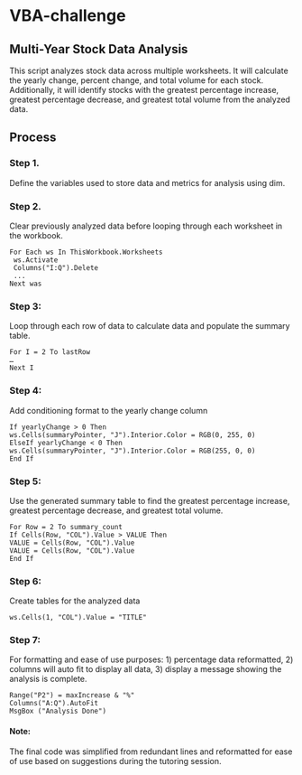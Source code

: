 # VBA-challenge

## Multi-Year Stock Data Analysis

This script analyzes stock data across multiple worksheets. It will calculate the yearly change, percent change, and total volume for each stock. Additionally, it will identify stocks with the greatest percentage increase, greatest percentage decrease, and greatest total volume from the analyzed data.

## Process

### Step 1.
Define the variables used to store data and metrics for analysis using dim.

### Step 2.
Clear previously analyzed data before looping through each worksheet in the workbook.
```
For Each ws In ThisWorkbook.Worksheets
 ws.Activate
 Columns("I:Q").Delete
 ...
Next was
```

### Step 3:
Loop through each row of data to calculate data and populate the summary table.
```
For I = 2 To lastRow
…
Next I
```

### Step 4:
Add conditioning format to the yearly change column 
```
If yearlyChange > 0 Then
ws.Cells(summaryPointer, "J").Interior.Color = RGB(0, 255, 0)
ElseIf yearlyChange < 0 Then
ws.Cells(summaryPointer, "J").Interior.Color = RGB(255, 0, 0)
End If
```

### Step 5:
Use the generated summary table to find the greatest percentage increase, greatest percentage decrease, and greatest total volume.
```
For Row = 2 To summary_count
If Cells(Row, "COL").Value > VALUE Then
VALUE = Cells(Row, "COL").Value
VALUE = Cells(Row, "COL").Value
End If
```
 
### Step 6:
Create tables for the analyzed data
```
ws.Cells(1, "COL").Value = "TITLE"
```

### Step 7:
For formatting and ease of use purposes: 1) percentage data reformatted, 2) columns will auto fit to display all data, 3) display a message showing the analysis is complete. 
```
Range("P2") = maxIncrease & "%"
Columns("A:Q").AutoFit
MsgBox ("Analysis Done")
```

#### Note:
The final code was simplified from redundant lines and reformatted for ease of use based on suggestions during the tutoring session.
